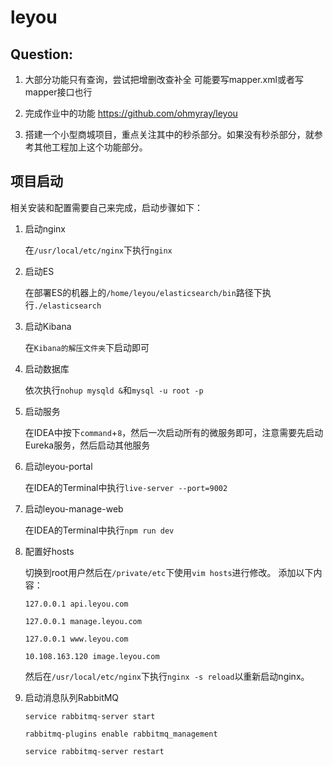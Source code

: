 # leyou

## Question:
1. 大部分功能只有查询，尝试把增删改查补全  可能要写mapper.xml或者写mapper接口也行



3. 完成作业中的功能 https://github.com/ohmyray/leyou

4. 搭建一个小型商城项目，重点关注其中的秒杀部分。如果没有秒杀部分，就参考其他工程加上这个功能部分。

##  项目启动  
相关安装和配置需要自己来完成，启动步骤如下：

1. 启动nginx 

   在`/usr/local/etc/nginx`下执行`nginx`
   
2. 启动ES

   在部署ES的机器上的`/home/leyou/elasticsearch/bin`路径下执行`./elasticsearch`

3. 启动Kibana

   在`Kibana的解压文件夹`下启动即可
   
4. 启动数据库

   依次执行`nohup mysqld &`和`mysql -u root -p`

5. 启动服务

   在IDEA中按下`command`+`8`，然后一次启动所有的微服务即可，注意需要先启动Eureka服务，然后启动其他服务
   
6. 启动leyou-portal

   在IDEA的Terminal中执行`live-server --port=9002 `

7. 启动leyou-manage-web

   在IDEA的Terminal中执行`npm run dev`
   
8. 配置好hosts

   切换到root用户然后在`/private/etc`下使用`vim hosts`进行修改。
   添加以下内容：
   
   `127.0.0.1 api.leyou.com`
   
    `127.0.0.1 manage.leyou.com`
    
    `127.0.0.1 www.leyou.com`
    
    `10.108.163.120 image.leyou.com`
    
    然后在`/usr/local/etc/nginx`下执行`nginx -s reload`以重新启动nginx。

9. 启动消息队列RabbitMQ
   
   `service rabbitmq-server start`
   
   `rabbitmq-plugins enable rabbitmq_management`
   
   `service rabbitmq-server restart`
   

   
   
   
    